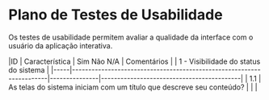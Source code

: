# Plano de Testes de Usabilidade

Os testes de usabilidade permitem avaliar a qualidade da interface com o usuário da aplicação interativa.

|ID   | Característica                                                       | Sim  Não  N/A | Comentários                               |
| 1 - Visibilidade do status do sistema                                                                                                  |
|-----|----------------------------------------------------------------------|---------------|-------------------------------------------|
| 1.1 | As telas do sistema iniciam com um título que descreve seu conteúdo? |               |                                           |
